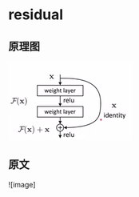 # residual
## 原理图
![image](https://github.com/iiiLayone/-/blob/main/images/%E5%B1%8F%E5%B9%95%E6%88%AA%E5%9B%BE%202022-08-30%20161826.png)
## 原文
![image]
